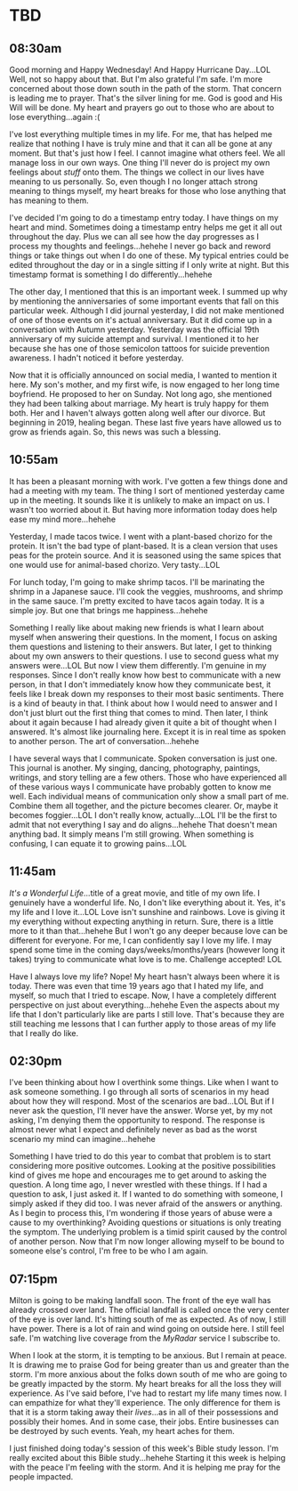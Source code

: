 # TBD

## 08:30am

Good morning and Happy Wednesday! And Happy Hurricane Day...LOL Well, not so happy about that. But I'm also grateful I'm safe. I'm more concerned about those down south in the path of the storm. That concern is leading me to prayer. That's the silver lining for me. God is good and His Will will be done. My heart and prayers go out to those who are about to lose everything...again :(

I've lost everything multiple times in my life. For me, that has helped me realize that nothing I have is truly mine and that it can all be gone at any moment. But that's just how I feel. I cannot imagine what others feel. We all manage loss in our own ways. One thing I'll never do is project my own feelings about *stuff* onto them. The things we collect in our lives have meaning to us personally. So, even though I no longer attach strong meaning to things myself, my heart breaks for those who lose anything that has meaning to them.

I've decided I'm going to do a timestamp entry today. I have things on my heart and mind. Sometimes doing a timestamp entry helps me get it all out throughout the day. Plus we can all see how the day progresses as I process my thoughts and feelings...hehehe I never go back and reword things or take things out when I do one of these. My typical entries could be edited throughout the day or in a single sitting if I only write at night. But this timestamp format is something I do differently...hehehe

The other day, I mentioned that this is an important week. I summed up why by mentioning the anniversaries of some important events that fall on this particular week. Although I did journal yesterday, I did not make mentioned of one of those events on it's actual anniversary. But it did come up in a conversation with Autumn yesterday. Yesterday was the official 19th anniversary of my suicide attempt and survival. I mentioned it to her because she has one of those semicolon tattoos for suicide prevention awareness. I hadn't noticed it before yesterday.

Now that it is officially announced on social media, I wanted to mention it here. My son's mother, and my first wife, is now engaged to her long time boyfriend. He proposed to her on Sunday. Not long ago, she mentioned they had been talking about marriage. My heart is truly happy for them both. Her and I haven't always gotten along well after our divorce. But beginning in 2019, healing began. These last five years have allowed us to grow as friends again. So, this news was such a blessing.

## 10:55am

It has been a pleasant morning with work. I've gotten a few things done and had a meeting with my team. The thing I sort of mentioned yesterday came up in the meeting. It sounds like it is unlikely to make an impact on us. I wasn't too worried about it. But having more information today does help ease my mind more...hehehe

Yesterday, I made tacos twice. I went with a plant-based chorizo for the protein. It isn't the bad type of plant-based. It is a clean version that uses peas for the protein source. And it is seasoned using the same spices that one would use for animal-based chorizo. Very tasty...LOL

For lunch today, I'm going to make shrimp tacos. I'll be marinating the shrimp in a Japanese sauce. I'll cook the veggies, mushrooms, and shrimp in the same sauce. I'm pretty excited to have tacos again today. It is a simple joy. But one that brings me happiness...hehehe

Something I really like about making new friends is what I learn about myself when answering their questions. In the moment, I focus on asking them questions and listening to their answers. But later, I get to thinking about my own answers to their questions. I use to second guess what my answers were...LOL But now I view them differently. I'm genuine in my responses. Since I don't really know how best to communicate with a new person, in that I don't immediately know how they communicate best, it feels like I break down my responses to their most basic sentiments. There is a kind of beauty in that. I think about how I would need to answer and I don't just blurt out the first thing that comes to mind. Then later, I think about it again because I had already given it quite a bit of thought when I answered. It's almost like journaling here. Except it is in real time as spoken to another person. The art of conversation...hehehe

I have several ways that I communicate. Spoken conversation is just one. This journal is another. My singing, dancing, photography, paintings, writings, and story telling are a few others. Those who have experienced all of these various ways I communicate have probably gotten to know me well. Each individual means of communication only show a small part of me. Combine them all together, and the picture becomes clearer. Or, maybe it becomes foggier...LOL I don't really know, actually...LOL I'll be the first to admit that not everything I say and do aligns...hehehe That doesn't mean anything bad. It simply means I'm still growing. When something is confusing, I can equate it to growing pains...LOL

## 11:45am

*It's a Wonderful Life*...title of a great movie, and title of my own life. I genuinely have a wonderful life. No, I don't like everything about it. Yes, it's my life and I love it...LOL Love isn't sunshine and rainbows. Love is giving it my everything without expecting anything in return. Sure, there is a little more to it than that...hehehe But I won't go any deeper because love can be different for everyone. For me, I can confidently say I love my life. I may spend some time in the coming days/weeks/months/years (however long it takes) trying to communicate what love is to me. Challenge accepted! LOL

Have I always love my life? Nope! My heart hasn't always been where it is today. There was even that time 19 years ago that I hated my life, and myself, so much that I tried to escape. Now, I have a completely different perspective on just about everything...hehehe Even the aspects about my life that I don't particularly like are parts I still love. That's because they are still teaching me lessons that I can further apply to those areas of my life that I really do like.

## 02:30pm

I've been thinking about how I overthink some things. Like when I want to ask someone something. I go through all sorts of scenarios in my head about how they will respond. Most of the scenarios are bad...LOL But if I never ask the question, I'll never have the answer. Worse yet, by my not asking, I'm denying them the opportunity to respond. The response is almost never what I expect and definitely never as bad as the worst scenario my mind can imagine...hehehe

Something I have tried to do this year to combat that problem is to start considering more positive outcomes. Looking at the positive possibilities kind of gives me hope and encourages me to get around to asking the question. A long time ago, I never wrestled with these things. If I had a question to ask, I just asked it. If I wanted to do something with someone, I simply asked if they did too. I was never afraid of the answers or anything. As I begin to process this, I'm wondering if those years of abuse were a cause to my overthinking? Avoiding questions or situations is only treating the symptom. The underlying problem is a timid spirit caused by the control of another person. Now that I'm now longer allowing myself to be bound to someone else's control, I'm free to be who I am again.

## 07:15pm

Milton is going to be making landfall soon. The front of the eye wall has already crossed over land. The official landfall is called once the very center of the eye is over land. It's hitting south of me as expected. As of now, I still have power. There is a lot of rain and wind going on outside here. I still feel safe. I'm watching live coverage from the *MyRadar* service I subscribe to.

When I look at the storm, it is tempting to be anxious. But I remain at peace. It is drawing me to praise God for being greater than us and greater than the storm. I'm more anxious about the folks down south of me who are going to be greatly impacted by the storm. My heart breaks for all the loss they will experience. As I've said before, I've had to restart my life many times now. I can empathize for what they'll experience. The only difference for them is that it is a storm taking away their *lives*...as in all of their possessions and possibly their homes. And in some case, their jobs. Entire businesses can be destroyed by such events. Yeah, my heart aches for them.

I just finished doing today's session of this week's Bible study lesson. I'm really excited about this Bible study...hehehe Starting it this week is helping with the peace I'm feeling with the storm. And it is helping me pray for the people impacted.

